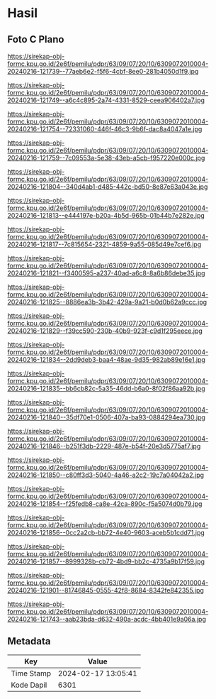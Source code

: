 # Hasil

## Foto C Plano

https://sirekap-obj-formc.kpu.go.id/2e6f/pemilu/pdpr/63/09/07/20/10/6309072010004-20240216-121739--77aeb6e2-f5f6-4cbf-8ee0-281b4050d1f9.jpg

https://sirekap-obj-formc.kpu.go.id/2e6f/pemilu/pdpr/63/09/07/20/10/6309072010004-20240216-121749--a6c4c895-2a74-4331-8529-ceea906402a7.jpg

https://sirekap-obj-formc.kpu.go.id/2e6f/pemilu/pdpr/63/09/07/20/10/6309072010004-20240216-121754--72331060-446f-46c3-9b6f-dac8a4047a1e.jpg

https://sirekap-obj-formc.kpu.go.id/2e6f/pemilu/pdpr/63/09/07/20/10/6309072010004-20240216-121759--7c09553a-5e38-43eb-a5cb-f957220e000c.jpg

https://sirekap-obj-formc.kpu.go.id/2e6f/pemilu/pdpr/63/09/07/20/10/6309072010004-20240216-121804--340d4ab1-d485-442c-bd50-8e87e63a043e.jpg

https://sirekap-obj-formc.kpu.go.id/2e6f/pemilu/pdpr/63/09/07/20/10/6309072010004-20240216-121813--e444197e-b20a-4b5d-965b-01b44b7e282e.jpg

https://sirekap-obj-formc.kpu.go.id/2e6f/pemilu/pdpr/63/09/07/20/10/6309072010004-20240216-121817--7c815654-2321-4859-9a55-085d49e7cef6.jpg

https://sirekap-obj-formc.kpu.go.id/2e6f/pemilu/pdpr/63/09/07/20/10/6309072010004-20240216-121821--f3400595-a237-40ad-a6c8-8a6b86debe35.jpg

https://sirekap-obj-formc.kpu.go.id/2e6f/pemilu/pdpr/63/09/07/20/10/6309072010004-20240216-121825--8886ea3b-3b42-429a-9a21-b0d0b62a9ccc.jpg

https://sirekap-obj-formc.kpu.go.id/2e6f/pemilu/pdpr/63/09/07/20/10/6309072010004-20240216-121829--f39cc590-230b-40b9-923f-c9d1f295eece.jpg

https://sirekap-obj-formc.kpu.go.id/2e6f/pemilu/pdpr/63/09/07/20/10/6309072010004-20240216-121834--2dd9deb3-baa4-48ae-9d35-982ab89e16e1.jpg

https://sirekap-obj-formc.kpu.go.id/2e6f/pemilu/pdpr/63/09/07/20/10/6309072010004-20240216-121835--bb6cb82c-5a35-46dd-b6a0-8f02f86aa92b.jpg

https://sirekap-obj-formc.kpu.go.id/2e6f/pemilu/pdpr/63/09/07/20/10/6309072010004-20240216-121840--35df70e1-0506-407a-ba93-0884294ea730.jpg

https://sirekap-obj-formc.kpu.go.id/2e6f/pemilu/pdpr/63/09/07/20/10/6309072010004-20240216-121846--b251f3db-2229-487e-b54f-20e3d5775af7.jpg

https://sirekap-obj-formc.kpu.go.id/2e6f/pemilu/pdpr/63/09/07/20/10/6309072010004-20240216-121850--c80ff3d3-5040-4a46-a2c2-19c7a04042a2.jpg

https://sirekap-obj-formc.kpu.go.id/2e6f/pemilu/pdpr/63/09/07/20/10/6309072010004-20240216-121854--f25fedb8-ca8e-42ca-890c-f5a5074d0b79.jpg

https://sirekap-obj-formc.kpu.go.id/2e6f/pemilu/pdpr/63/09/07/20/10/6309072010004-20240216-121856--0cc2a2cb-bb72-4e40-9603-aceb5b1cdd71.jpg

https://sirekap-obj-formc.kpu.go.id/2e6f/pemilu/pdpr/63/09/07/20/10/6309072010004-20240216-121857--8999328b-cb72-4bd9-bb2c-4735a9b17f59.jpg

https://sirekap-obj-formc.kpu.go.id/2e6f/pemilu/pdpr/63/09/07/20/10/6309072010004-20240216-121901--81746845-0555-42f8-8684-8342fe842355.jpg

https://sirekap-obj-formc.kpu.go.id/2e6f/pemilu/pdpr/63/09/07/20/10/6309072010004-20240216-121743--aab23bda-d632-490a-acdc-4bb401e9a06a.jpg


## Metadata

| Key        | Value               |
| ---------- | ------------------- |
| Time Stamp | 2024-02-17 13:05:41 |
| Kode Dapil | 6301                |



